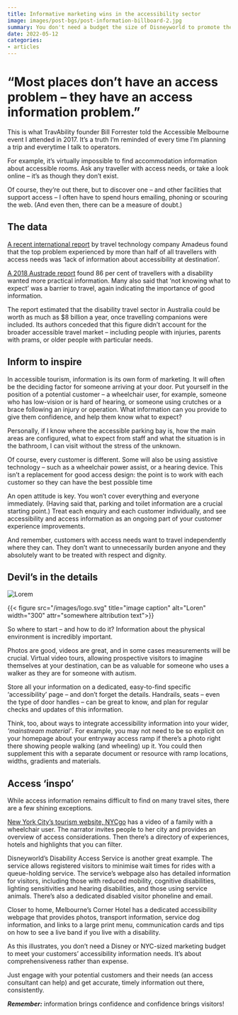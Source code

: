 ```yaml
---
title: Informative marketing wins in the accessibility sector
image: images/post-bgs/post-information-billboard-2.jpg 
summary: You don't need a budget the size of Disneyworld to promote the visitability of your business. But you do need to provide accurate information.
date: 2022-05-12
categories:
- articles
---
```


# “Most places don’t have an access problem – they have an access information problem.”

This is what TravAbility founder Bill Forrester told the Accessible Melbourne event I attended in 2017. It’s a truth I’m reminded of every time I’m planning a trip and everytime I talk to operators.

For example, it’s virtually impossible to find accommodation information about accessible rooms. Ask any traveller with access needs, or take a look online – it’s as though they don’t exist.

Of course, they’re out there, but to discover one – and other facilities that support access – I often have to spend hours emailing, phoning or scouring the web. (And even then, there can be a measure of doubt.)

## The data

[A recent international report](https://amadeus.com/documents/en/airlines/research-report/voyage-of-discovery.pdf) by travel technology company Amadeus found that the top problem experienced by more than half of all travellers with access needs was ‘lack of information about accessibility at destination’.

[A 2018 Austrade report](https://www.tra.gov.au/ArticleDocuments/258/Executive%20Summary_Accessible_tourism_Vic_Qld_FINAL_Jan%202018.pdf.aspx?Embed=Y) found 86 per cent of travellers with a disability wanted more practical information. Many also said that ‘not knowing what to expect’ was a barrier to travel, again indicating the importance of good information.  

The report estimated that the disability travel sector in Australia could be worth as much as $8 billion a year, once travelling companions were included. Its authors conceded that this figure didn’t account for the broader accessible travel market – including people with injuries, parents with prams, or older people with particular needs.

## Inform to inspire
In accessible tourism, information is its own form of marketing. It will often be the deciding factor for someone arriving at your door.
Put yourself in the position of a potential customer – a wheelchair user, for example, someone who has low-vision or is hard of hearing, or someone using crutches or a brace following an injury or operation. What information can you provide to give them confidence, and help them know what to expect?

Personally, if I know where the accessible parking bay is, how the main areas are configured, what to expect from staff and what the situation is in the bathroom, I can visit without the stress of the unknown.

Of course, every customer is different. Some will also be using assistive technology – such as a wheelchair power assist, or a hearing device. This isn’t a replacement for good access design: the point is to work with each customer so they can have the best possible time

An open attitude is key. You won’t cover everything and everyone immediately. (Having said that, parking and toilet information are a crucial starting point.)
Treat each enquiry and each customer individually, and see accessibility and access information as an ongoing part of your customer experience improvements.

And remember, customers with access needs want to travel independently where they can. They don’t want to unnecessarily burden anyone and they absolutely want to be treated with respect and dignity.

## Devil’s in the details

![Lorem](https://dummyimage.com/1200x600/ccc/ccc)

{{< figure src="/images/logo.svg" title="image caption" alt="Loren" width="300" attr="somewhere altribution text">}}

So where to start – and how to do it? Information about the physical environment is incredibly important.

Photos are good, videos are great, and in some cases measurements will be crucial. Virtual video tours, allowing prospective visitors to imagine themselves at your destination, can be as valuable for someone who uses a walker as they are for someone with autism.

Store all your information on a dedicated, easy-to-find specific ‘accessibility’ page – and don’t forget the details. Handrails, seats – even the type of door handles – can be great to know, and plan for regular checks and updates of this information.



Think, too, about ways to integrate accessibility information into your wider, *‘mainstream material’*. For example, you may not need to be so explicit on your homepage about your entryway access ramp if there’s a photo right there showing people walking (and wheeling) up it. You could then supplement this with a separate document or resource with ramp locations, widths, gradients and materials.

## Access ‘inspo’
While access information remains difficult to find on many travel sites, there are a few shining exceptions.

[New York City’s tourism website, NYCgo](https://www.nycgo.com/plan-your-trip/basic-information/accessibility/) has a video of a family with a wheelchair user. The narrator invites people to her city and provides an overview of access considerations. Then there’s a directory of experiences, hotels and highlights that you can filter.

Disneyworld’s Disability Access Service is another great example. The service allows registered visitors to minimise wait times for rides with a queue-holding service.
The service’s webpage also has detailed information for visitors, including those with reduced mobility, cognitive disabilities, lighting sensitivities and hearing disabilities, and those using service animals. There’s also a dedicated disabled visitor phoneline and email.

Closer to home, Melbourne’s Corner Hotel has a dedicated accessibility webpage that provides photos, transport information, service dog information, and links to a large print menu, communication cards and tips on how to see a live band if you live with a disability.

As this illustrates, you don’t need a Disney or NYC-sized marketing budget to meet your customers’ accessibility information needs. It’s about comprehensiveness rather than expense.

Just engage with your potential customers and their needs (an access consultant can help) and get accurate, timely information out there, consistently.

***Remember:*** information brings confidence and confidence brings visitors!
